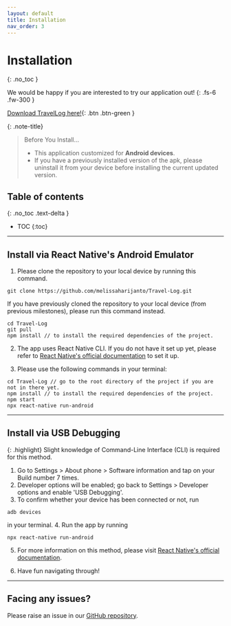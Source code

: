 ```yaml
---
layout: default
title: Installation
nav_order: 3
---
```


# Installation
{: .no_toc }

We would be happy if you are interested to try our application out!
{: .fs-6 .fw-300 }

[Download TravelLog here!](https://drive.google.com/file/d/1btqUkEVeYYCeM1tJqklh7v3JmKq8REor/view?usp=sharing){: .btn .btn-green }

{: .note-title}
> Before You Install...
>
> - This application customized for **Android devices**.
> - If you have a previously installed version of the apk, please uninstall it from your device before installing the current updated version.

## Table of contents
{: .no_toc .text-delta }

- TOC
{:toc}

<hr>

## Install via React Native's Android Emulator

1. Please clone the repository to your local device by running this command.
```
git clone https://github.com/melissaharijanto/Travel-Log.git
```
If you have previously cloned the repository to your local device (from previous milestones), please run this
command instead. 
```
cd Travel-Log
git pull
npm install // to install the required dependencies of the project.
```
2. The app uses React Native CLI. If you do not have it set up yet, please refer to <a href="https://reactnative.dev/docs/environment-setup">React Native's official documentation</a> to set it up.

3. Please use the following commands in your terminal:
```
cd Travel-Log // go to the root directory of the project if you are not in there yet.
npm install // to install the required dependencies of the project.
npm start
npx react-native run-android
```

<hr>

## Install via USB Debugging

{: .highlight}
Slight knowledge of Command-Line Interface (CLI) is required for this method.

1. Go to Settings > About phone > Software information and tap on your Build number 7 times.
2. Developer options will be enabled; go back to Settings > Developer options and enable 'USB Debugging'.
3. To confirm whether your device has been connected or not, run 
```
adb devices
```
in your terminal. 
4. Run the app by running 
```
npx react-native run-android
```
5. For more information on this method, please visit <a href="https://reactnative.dev/docs/running-on-device">React Native's official documentation</a>.

6. Have fun navigating through!

<hr>

## Facing any issues?

Please raise an issue in our <a href="https://github.com/melissaharijanto/Travel-Log/issues">GitHub repository</a>.
